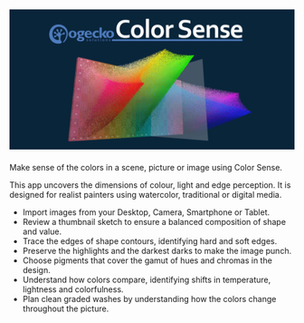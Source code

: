 ![Gamut of Colors](public/images/gamut-header.png)
---
Make sense of the colors in a scene, picture or image using Color Sense. 

This app uncovers the dimensions of colour, light and edge perception. It is designed for realist painters using watercolor, traditional or digital media. 

* Import images from your Desktop, Camera, Smartphone or Tablet.
* Review a thumbnail sketch to ensure a balanced composition of shape and value.
* Trace the edges of shape contours, identifying hard and soft edges.
* Preserve the highlights and the darkest darks to make the image punch. 
* Choose pigments that cover the gamut of hues and chromas in the design. 
* Understand how colors compare, identifying shifts in temperature, lightness and colorfulness.
* Plan clean graded washes by understanding how the colors change throughout the picture.

